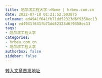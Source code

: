 ```yaml
---
title: 哈尔滨工程大学->None | hrbeu.com.cn
date: 2022-07-18 01:21:52.503875
urlname: ed4941f641fb71dd52323d6f9358ec13
slug: ed4941f641fb71dd52323d6f9358ec13
tags: 
- 哈尔滨工程大学
categories:
- hrbeu.com.cn
- 哈尔滨工程大学
authorbox: false
sidebar: false
---
```





[转入文章首发地址](https://m.weibo.cn/status/4790796517114637?wm=3333_2001&from=10C7093010&sourcetype=weixin)